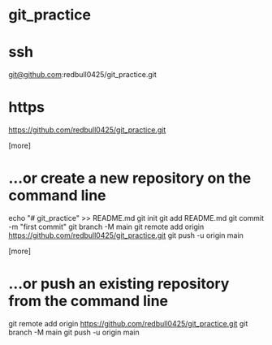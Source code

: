 # git_practice

# ssh
git@github.com:redbull0425/git_practice.git

# https
https://github.com/redbull0425/git_practice.git


[more]
# …or create a new repository on the command line

echo "# git_practice" >> README.md
git init
git add README.md
git commit -m "first commit"
git branch -M main
git remote add origin https://github.com/redbull0425/git_practice.git
git push -u origin main

[more]
# …or push an existing repository from the command line

git remote add origin https://github.com/redbull0425/git_practice.git
git branch -M main
git push -u origin main
